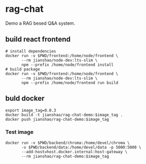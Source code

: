 # rag-chat

Demo a RAG besed Q&A system.

## build react frontend
~~~shell
# install dependencies
docker run -v $PWD/frontend:/home/node/frontend \
       --rm jianshao/node-dev:lts-slim \
       npm --prefix /home/node/frontend install
# build package
docker run -v $PWD/frontend:/home/node/frontend \
       --rm jianshao/node-dev:lts-slim \
       npm --prefix /home/node/frontend run build
~~~

## buld docker
~~~shell
export image_tag=0.0.3
docker build -t jianshao/rag-chat-demo:$image_tag .
docker push jianshao/rag-chat-demo:$image_tag
~~~

### Test image
~~~ shell
docker run -v $PWD/backend/chroma:/home/devel/chroma \
       -v $PWD/backend/data:/home/devel/data -p 5000:5000 \
       --add-host=host.docker.internal:host-gateway \
       --rm jianshao/rag-chat-demo:$image_tag
~~~